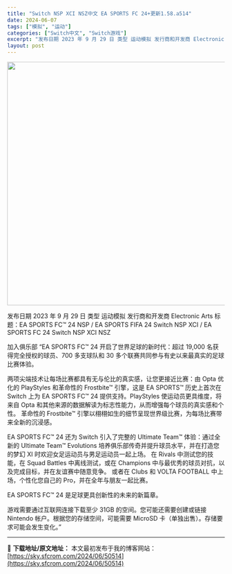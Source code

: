 ```yaml
---
title: "Switch NSP XCI NSZ中文 EA SPORTS FC 24+更新1.58.a514"
date: 2024-06-07
tags: ["模拟", "运动"]
categories: ["Switch中文", "Switch游戏"]
excerpt: "发布日期 2023 年 9 月 29 日 类型 运动模拟 发行商和开发商 Electronic Arts 标题：EA SPORTS FC™ 24 NSP / EA SPORTS FIFA 24 Switch NSP XCI / EA SPORTS FC 24 Switch NSP XCI NSZ 加&hellip;"
layout: post
---
```


<img class="aligncenter size-full wp-image-50515" src="https://sky.sfcrom.com/wp-content/uploads/2024/06/2024060702321234.webp" alt="" width="1000" height="562" />

发布日期 2023 年 9 月 29 日
类型 运动模拟
发行商和开发商 Electronic Arts
标题：EA SPORTS FC™ 24 NSP / EA SPORTS FIFA 24 Switch NSP XCI / EA SPORTS FC 24 Switch NSP XCI NSZ

加入俱乐部
“EA SPORTS FC™ 24 开启了世界足球的新时代：超过 19,000 名获得完全授权的球员、700 多支球队和 30 多个联赛共同参与有史以来最真实的足球比赛体验。

两项尖端技术让每场比赛都具有无与伦比的真实感，让您更接近比赛：由 Opta 优化的 PlayStyles 和革命性的 Frostbite™ 引擎，这是 EA SPORTS™ 历史上首次在 Switch 上为 EA SPORTS FC™ 24 提供支持。PlayStyles
使运动员更具维度，将来自 Opta 和其他来源的数据解读为标志性能力，从而增强每个球员的真实感和个性。
革命性的 Frostbite™ 引擎以栩栩如生的细节呈现世界级比赛，为每场比赛带来全新的沉浸感。

EA SPORTS FC™ 24 还为 Switch 引入了完整的 Ultimate Team™ 体验：通过全新的 Ultimate Team™ Evolutions 培养俱乐部传奇并提升球员水平，并在打造您的梦幻 XI 时欢迎女足运动员与男足运动员一起上场。
在 Rivals 中测试您的技能，在 Squad Battles 中离线测试，或在 Champions 中与最优秀的球员对抗，以及完成目标，并在友谊赛中随意竞争。
或者在 Clubs 和 VOLTA FOOTBALL 中上场，个性化您自己的 Pro，并在全年与朋友一起比赛。

EA SPORTS FC™ 24 是足球更具创新性的未来的新篇章。

游戏需要通过互联网连接下载至少 31GB 的空间。您可能还需要创建或链接 Nintendo 帐户。根据您的存储空间，可能需要 MicroSD 卡（单独出售）。存储要求可能会发生变化。”

---
📖 **下载地址/原文地址：** 本文最初发布于我的博客网站：[https://sky.sfcrom.com/2024/06/50514](https://sky.sfcrom.com/2024/06/50514)
